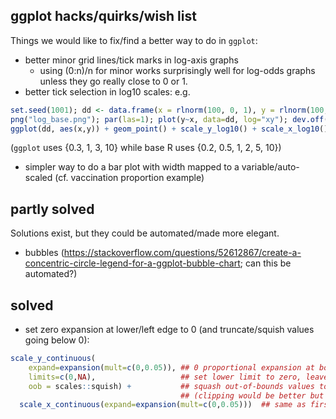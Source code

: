 ## ggplot hacks/quirks/wish list

Things we would like to fix/find a better way to do in `ggplot`:

- better minor grid lines/tick marks in log-axis graphs
	* using (0:n)/n for minor works surprisingly well for log-odds graphs unless they go really close to 0 or 1.
- better tick selection in log10 scales: e.g.
```r
set.seed(1001); dd <- data.frame(x = rlnorm(100, 0, 1), y = rlnorm(100,0,1))
png("log_base.png"); par(las=1); plot(y~x, data=dd, log="xy"); dev.off()
ggplot(dd, aes(x,y)) + geom_point() + scale_y_log10() + scale_x_log10(); ggsave("log_gg.png")
```
(`ggplot` uses {0.3, 1, 3, 10} while base R uses {0.2, 0.5, 1, 2, 5, 10})
- simpler way to do a bar plot with width mapped to a variable/auto-scaled (cf. vaccination proportion example)


## partly solved

Solutions exist, but they could be automated/made more elegant.

- bubbles (https://stackoverflow.com/questions/52612867/create-a-concentric-circle-legend-for-a-ggplot-bubble-chart; can this be automated?)

## solved

- set zero expansion at lower/left edge to 0 (and truncate/squish values going below 0):

```r
scale_y_continuous(
    expand=expansion(mult=c(0,0.05)), ## 0 proportional expansion at bottom, 5% (default) at top
    limits=c(0,NA),                   ## set lower limit to zero, leave upper limit data-defined
    oob = scales::squish) +           ## squash out-of-bounds values to lower/upper axis
                                      ## (clipping would be better but is hard)
  scale_x_continuous(expand=expansion(mult=c(0,0.05)))  ## same as first line of y scale, but for left/right
```

